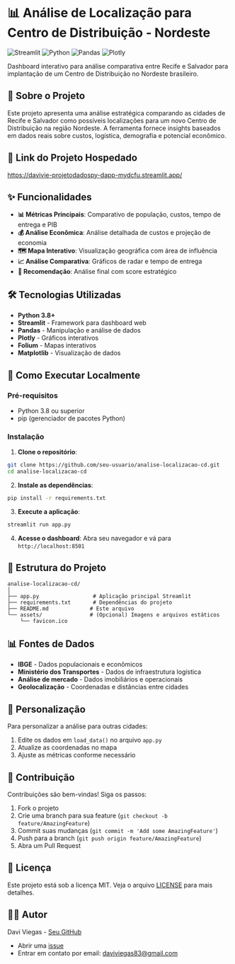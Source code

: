# 📊 Análise de Localização para Centro de Distribuição - Nordeste

![Streamlit](https://img.shields.io/badge/Streamlit-FF4B4B?style=for-the-badge&logo=Streamlit&logoColor=white)
![Python](https://img.shields.io/badge/Python-3776AB?style=for-the-badge&logo=python&logoColor=white)
![Pandas](https://img.shields.io/badge/Pandas-2C2D72?style=for-the-badge&logo=pandas&logoColor=white)
![Plotly](https://img.shields.io/badge/Plotly-3F4F75?style=for-the-badge&logo=plotly&logoColor=white)

Dashboard interativo para análise comparativa entre Recife e Salvador para implantação de um Centro de Distribuição no Nordeste brasileiro.

## 🎯 Sobre o Projeto

Este projeto apresenta uma análise estratégica comparando as cidades de Recife e Salvador como possíveis localizações para um novo Centro de Distribuição na região Nordeste. A ferramenta fornece insights baseados em dados reais sobre custos, logística, demografia e potencial econômico.


## 🔗 Link do Projeto Hospedado
https://davivie-projetodadospy-dapp-mydcfu.streamlit.app/


## ✨ Funcionalidades

- **📊 Métricas Principais**: Comparativo de população, custos, tempo de entrega e PIB
- **💰 Análise Econômica**: Análise detalhada de custos e projeção de economia
- **🗺️ Mapa Interativo**: Visualização geográfica com área de influência
- **📈 Análise Comparativa**: Gráficos de radar e tempo de entrega
- **🎯 Recomendação**: Análise final com score estratégico

## 🛠️ Tecnologias Utilizadas

- **Python 3.8+**
- **Streamlit** - Framework para dashboard web
- **Pandas** - Manipulação e análise de dados
- **Plotly** - Gráficos interativos
- **Folium** - Mapas interativos
- **Matplotlib** - Visualização de dados

## 🚀 Como Executar Localmente

### Pré-requisitos

- Python 3.8 ou superior
- pip (gerenciador de pacotes Python)

### Instalação

1. **Clone o repositório**:
```bash
git clone https://github.com/seu-usuario/analise-localizacao-cd.git
cd analise-localizacao-cd
```

2. **Instale as dependências**:
```bash
pip install -r requirements.txt
```

3. **Execute a aplicação**:
```bash
streamlit run app.py
```

4. **Acesse o dashboard**:
Abra seu navegador e vá para `http://localhost:8501`


## 📁 Estrutura do Projeto

```
analise-localizacao-cd/
│
├── app.py                 # Aplicação principal Streamlit
├── requirements.txt       # Dependências do projeto
├── README.md             # Este arquivo
└── assets/               # (Opcional) Imagens e arquivos estáticos
    └── favicon.ico
```

## 📊 Fontes de Dados

- **IBGE** - Dados populacionais e econômicos
- **Ministério dos Transportes** - Dados de infraestrutura logística
- **Análise de mercado** - Dados imobiliários e operacionais
- **Geolocalização** - Coordenadas e distâncias entre cidades

## 🎨 Personalização

Para personalizar a análise para outras cidades:

1. Edite os dados em `load_data()` no arquivo `app.py`
2. Atualize as coordenadas no mapa
3. Ajuste as métricas conforme necessário

## 🤝 Contribuição

Contribuições são bem-vindas! Siga os passos:

1. Fork o projeto
2. Crie uma branch para sua feature (`git checkout -b feature/AmazingFeature`)
3. Commit suas mudanças (`git commit -m 'Add some AmazingFeature'`)
4. Push para a branch (`git push origin feature/AmazingFeature`)
5. Abra um Pull Request

## 📝 Licença

Este projeto está sob a licença MIT. Veja o arquivo [LICENSE](LICENSE) para mais detalhes.

## 👨‍💻 Autor

Davi Viegas - [Seu GitHub](https://github.com/davivie)
- Abrir uma [issue](https://github.com/seu-usuario/analise-localizacao-cd/issues)
- Entrar em contato por email: daviviegas83@gmail.com
